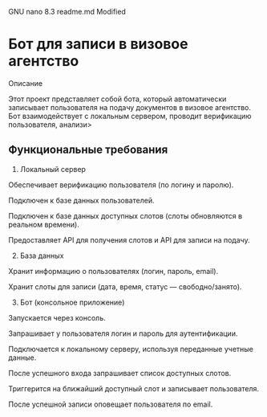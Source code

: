  GNU nano 8.3                                                                                        readme.md                                                                                         Modified
# **Бот для записи в визовое агентство**

Описание

Этот проект представляет собой бота, который автоматически записывает пользователя на подачу документов в визовое агентство. Бот взаимодействует с локальным сервером, проводит верификацию пользователя, анализи>



## Функциональные требования

1. Локальный сервер

Обеспечивает верификацию пользователя (по логину и паролю).

Подключен к базе данных пользователей.

Подключен к базе данных доступных слотов (слоты обновляются в реальном времени).

Предоставляет API для получения слотов и API для записи на подачу.

2. База данных

Хранит информацию о пользователях (логин, пароль, email).

Хранит слоты для записи (дата, время, статус — свободно/занято).

3. Бот (консольное приложение)

Запускается через консоль.

Запрашивает у пользователя логин и пароль для аутентификации.

Подключается к локальному серверу, используя переданные учетные данные.

После успешного входа запрашивает список доступных слотов.

Триггерится на ближайший доступный слот и записывает пользователя.

После успешной записи оповещает пользователя по email.



